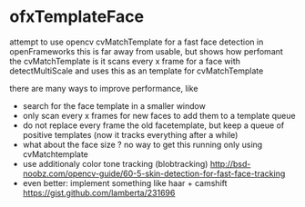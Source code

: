 ofxTemplateFace
===============

attempt to use opencv cvMatchTemplate for a fast face detection in openFrameworks
this is far away from usable, but shows how perfomant the cvMatchTemplate is
it scans every x frame for a face with detectMultiScale and uses this as an template for cvMatchTemplate

there are many ways to improve performance, like
- search for the face template in a smaller window
- only scan every x frames for new faces to add them to a template queue
- do not replace every frame the old facetemplate, but keep a queue of positive templates (now it tracks everything after a while)
- what about the face size ? no way to get this running only using cvMatchtemplate
- use additionaly color tone tracking (blobtracking) http://bsd-noobz.com/opencv-guide/60-5-skin-detection-for-fast-face-tracking
- even better: implement something like haar + camshift https://gist.github.com/lamberta/231696